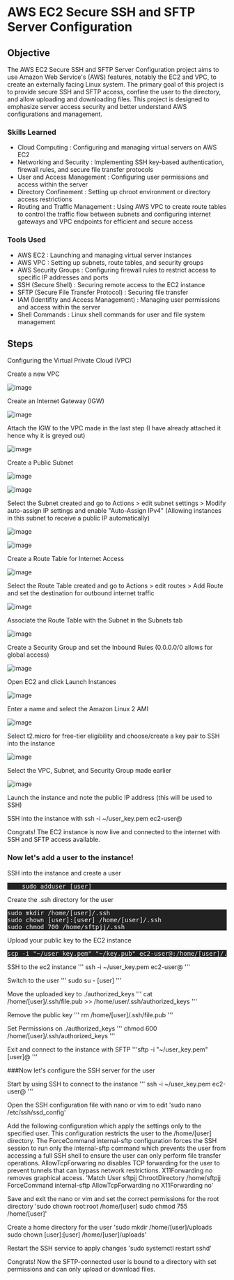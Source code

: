 # AWS EC2 Secure SSH and SFTP Server Configuration

## Objective

The AWS EC2 Secure SSH and SFTP Server Configuration project aims to use Amazon Web Service's (AWS) features, notably the EC2 and VPC, to create an externally facing Linux system. The primary goal of this project is to provide secure SSH and SFTP access, confine the user to the directory, and allow uploading and downloading files. This project is designed to emphasize server access security and better understand AWS configurations and management.

### Skills Learned
- Cloud Computing : Configuring and managing virtual servers on AWS EC2
- Networking and Security : Implementing SSH key-based authentication, firewall rules, and secure file transfer protocols
- User and Access Management : Configuring user permissions and access within the server
- Directory Confinement : Setting up chroot environment or directory access restrictions
- Routing and Traffic Management : Using AWS VPC to create route tables to control the traffic flow between subnets and configuring internet gateways and VPC endpoints for efficient and secure access

### Tools Used

- AWS EC2 : Launching and managing virtual server instances
- AWS VPC : Setting up subnets, route tables, and security groups
- AWS Security Groups : Configuring firewall rules to restrict access to specific IP addresses and ports
- SSH (Secure Shell) : Securing remote access to the EC2 instance
- SFTP (Secure File Transfer Protocol) : Securing file transfer
- IAM (Identifity and Access Management) : Managing user permissions and access within the server
- Shell Commands : Linux shell commands for user and file system management

## Steps
Configuring the Virtual Private Cloud (VPC)

Create a new VPC

![image](https://github.com/user-attachments/assets/7acd0ecc-3a38-4c6c-b4da-ce8d9beb0b33)

Create an Internet Gateway (IGW)

![image](https://github.com/user-attachments/assets/f1097873-396b-4f33-b8a3-936aa3fc5645)

Attach the IGW to the VPC made in the last step (I have already attached it hence why it is greyed out)

![image](https://github.com/user-attachments/assets/a30195dd-8694-42cf-a9af-8cf6899ca1d2)

Create a Public Subnet

![image](https://github.com/user-attachments/assets/c43c9bd6-d0cb-4580-919b-92575f217e09)

![image](https://github.com/user-attachments/assets/ead252d8-71ab-4fc0-a365-f77061219d6d)

Select the Subnet created and go to Actions > edit subnet settings > Modify auto-assign IP settings and enable "Auto-Assign IPv4" (Allowing instances in this subnet to receive a public IP automatically)

![image](https://github.com/user-attachments/assets/28dcc038-5339-4193-8040-343bd96ce824)

![image](https://github.com/user-attachments/assets/dc17c075-a7a3-46e8-abe0-432a3865e681)

Create a Route Table for Internet Access

![image](https://github.com/user-attachments/assets/0fb012e6-5da3-4b06-b4b2-da2073e1262f)

Select the Route Table created and go to Actions > edit routes > Add Route and set the destination for outbound internet traffic

![image](https://github.com/user-attachments/assets/238d556f-39a6-435d-a9ea-be5cdaaa0d0b)

Associate the Route Table with the Subnet in the Subnets tab

![image](https://github.com/user-attachments/assets/6b1c8331-73c6-4e8c-8dff-eeac5618a3a0)

Create a Security Group and set the Inbound Rules (0.0.0.0/0 allows for global access)

![image](https://github.com/user-attachments/assets/0e5cd479-5806-44ec-94ff-cacb9a84673c)


Open EC2 and click Launch Instances

![image](https://github.com/user-attachments/assets/d6136869-7188-4034-a76f-6795fe4f3311)

Enter a name and select the Amazon Linux 2 AMI

![image](https://github.com/user-attachments/assets/79b111ae-cdb1-48f5-a49f-5cf3bb7a63a7)

Select t2.micro for free-tier eligibility and choose/create a key pair to SSH into the instance

![image](https://github.com/user-attachments/assets/7a4ab4fb-060d-49f4-a163-9b88a53fd1e8)

Select the VPC, Subnet, and Security Group made earlier

![image](https://github.com/user-attachments/assets/636cdd1f-8f68-495a-846c-483047913a75)

Launch the instance and note the public IP address (this will be used to SSH)

SSH into the instance with ssh -i ~/user_key.pem ec2-user@<public-ip>

Congrats! The EC2 instance is now live and connected to the internet with SSH and SFTP access available.

### Now let's add a user to the instance!

SSH into the instance and create a user
<pre style="background-color: rgb(34, 34, 34); color : whitesmoke;">
    sudo adduser [user] 
</pre>

Create the .ssh directory for the user
<pre style="background-color: rgb(34, 34, 34); color : whitesmoke;">
sudo mkdir /home/[user]/.ssh
sudo chown [user]:[user] /home/[user]/.ssh
sudo chmod 700 /home/sftpjj/.ssh 
</pre>

Upload your public key to the EC2 instance
<pre style="background-color: rgb(34, 34, 34); color : whitesmoke;">
scp -i "~/user_key.pem" "~/key.pub" ec2-user@<public-ip>:/home/[user]/.ssh/
</pre>

SSH to the ec2 instance
'''
ssh -i ~/user_key.pem ec2-user@<public-ip>
'''

Switch to the user
'''
sudo su - [user]
'''

Move the uploaded key to ./authorized_keys
'''
cat /home/[user]/.ssh/file.pub >> /home/user/.ssh/authorized_keys
'''

Remove the public key
'''
rm /home/[user]/.ssh/file.pub
'''

Set Permissions on ./authorized_keys
'''
chmod 600 /home/[user]/.ssh/authorized_keys
'''

Exit and connect to the instance with SFTP
'''sftp -i "~/user_key.pem" [user]@<public-ip>
'''

###Now let's configure the SSH server for the user

Start by using SSH to connect to the instance
'''
ssh -i ~/user_key.pem ec2-user@<public-ip>
'''

Open the SSH configuration file with nano or vim to edit
'sudo nano /etc/ssh/ssd_config'

Add the following configuration which apply the settings only to the specified user. This configuration restricts the user to the /home/[user] directory. The ForceCommand internal-sftp configuration forces the SSH session to run only the internal-sftp command which prevents the user from accessing a full SSH shell to ensure the user can only perform file transfer operations. AllowTcpForwaring no disables TCP forwarding for the user to prevent tunnels that can bypass network restrictions. X11Forwarding no removes graphical access.
'Match User sftpjj
  ChrootDirectory /home/sftpjj
  ForceCommand internal-sftp
  AllowTcpForwarding no
  X11Forwarding no'

Save and exit the nano or vim and set the correct permissions for the root directory
'sudo chown root:root /home/[user]
sudo chmod 755 /home/[user]'

Create a home directory for the user
'sudo mkdir /home/[user]/uploads
sudo chown [user]:[user] /home/[user]/uploads'

Restart the SSH service to apply changes
'sudo systemctl restart sshd'

Congrats! Now the SFTP-connected user is bound to a directory with set permissions and can only upload or download files.
























